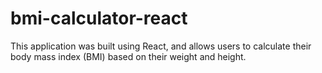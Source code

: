 # bmi-calculator-react
This application was built using React, and allows users to calculate their body mass index (BMI) based on their weight and height.
